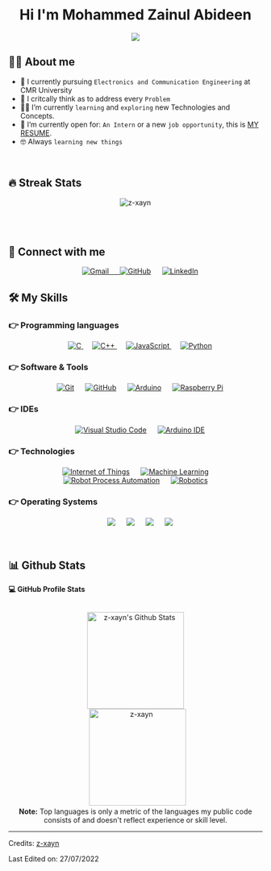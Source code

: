 <h1 align="center">Hi I'm Mohammed Zainul Abideen </h1>

<p align="center">
<a href="https://github.com/DenverCoder1/readme-typing-svg"><img src="https://readme-typing-svg.herokuapp.com?lines=Electronics+Engineer;Passionate+Explorer;Always%20learning%20new%20things&center=true&width=500&height=50"></a></p>

## :sassy_man:  About me
- :school: I currently pursuing `Electronics and Communication Engineering` at CMR University
- 🧠 I critcally think as to address every `Problem`
- :student: I’m currently `learning` and `exploring` new Technologies and Concepts.
- :thinking: I’m currently open for: `An Intern` or a new `job opportunity`, this is [MY RESUME](https://drive.google.com/file/d/1r7Ui5TMmqsmyHbXdjZPLS-V1_PumtIf4/view?usp=sharing).
- :nerd_face: Always `learning new things`

<br>


## 🔥 Streak Stats
<p align="center"><img src="https://github-readme-streak-stats.herokuapp.com/?user=z-xayn&theme=algolia" alt="z-xayn" /></p>

<br>
<br>


## 🤝 Connect with me
<p align="center">
  &emsp;
	<a href="mailto:zainulabideen0205@gmail.com"><img img src="https://img.shields.io/badge/gmail-%23EA4335.svg?style=plastic&logo=gmail&logoColor=white" alt="Gmail"/</a>
  &emsp;
	<a href="https://github.com/z-xayn"><img src="https://img.shields.io/badge/github-%23181717.svg?style=plastic&logo=github&logoColor=white" alt="GitHub"/></a>
	&emsp;
  <a href="https://www.linkedin.com/in/z-zain/"><img src="https://img.shields.io/badge/linkedin-%230A66C2.svg?style=plastic&logo=linkedin&logoColor=white" alt="LinkedIn"/></a>

    
## 🛠️ My Skills

### 👉 Programming languages

<p align="center"> 
  &emsp; 
  <a href="https://www.cprogramming.com/" target="_blank"> 
    <img alt="C" src="https://img.shields.io/badge/C%20-%232370ED.svg?style=plastic&logo=c&logoColor=white">
  </a> 
  &emsp;
  <a href="https://www.w3schools.com/cpp/" target="_blank"> 
    <img alt="C++" src="https://img.shields.io/badge/C++%20-%2300599C.svg?style=plastic&logo=c%2B%2B&logoColor=white">
  </a> 
  &emsp;
  <a href="https://developer.mozilla.org/en-US/docs/Web/JavaScript" target="_blank"> 
     <img alt="JavaScript" src="https://img.shields.io/badge/JavaScript%20-%23F7DF1E.svg?style=plastic&logo=javascript&logoColor=black">
   </a>
  &emsp;
   <a href="https://www.python.org" target="_blank">
    <img alt="Python" src="https://img.shields.io/badge/Python%20-%2314354C.svg?style=plastic&logo=python&logoColor=white">
  </a>
</p>


### 👉 Software & Tools
 
<p align="center">
  &emsp;
    <a href="#"><img alt="Git" src="https://img.shields.io/badge/Git%20-%23F05033.svg?style=plastic&logo=git&logoColor=white"></a>
  &emsp;
    <a href="#"><img alt="GitHub" src="https://img.shields.io/badge/github-%23181717.svg?style=plastic&logo=github&logoColor=white"></a>
    &emsp;
    <a href="#"><img alt="Arduino" src="https://img.shields.io/badge/Arduino-088F8F?style=plastic&logo=arduino&logoColor=white"></a>
  &emsp;
    <a href="#"><img alt="Raspberry Pi" src="https://img.shields.io/badge/-Raspberry%20Pi-a60e03?style=plastic&logo=raspberry-pi&logoColor=white"></a>
</p>


### 👉 IDEs
 
<p align="center">
  &emsp;
    <a href="#"><img alt="Visual Studio Code" src="https://img.shields.io/badge/Visual%20Studio%20Code-0078d7.svg?style=plastic&logo=visual-studio-code&logoColor=white"></a>
  &emsp;
    <a href="#"><img alt="Arduino IDE" src="https://img.shields.io/badge/Arduino%20IDE-088F8F?style=plastic&logo=arduino&logoColor=white" /></a>


### 👉 Technologies
 
<p align="center">
  &emsp;
    <a href="#"><img alt="Internet of Things" src="https://img.shields.io/badge/IoT-0078d7.svg?style=plastic&logo=iot&logoColor=white"></a>
  &emsp;
    <a href="#"><img alt="Machine Learning" src="https://img.shields.io/badge/Machine%20Learning-088F8F?style=plastic&logo=ml&logoColor=white"></a>
  &emsp;
  <a href="#"><img alt="Robot Process Automation" src="https://img.shields.io/badge/Robot%20Process%20Automation-088F8F?style=plastic&logo=rpa&logoColor=white"></a>
  &emsp;
    <a href="#"><img alt="Robotics" src="https://img.shields.io/badge/Robotics-0078d7.svg?style=plastic&logo=robotics&logoColor=white"></a>

 ### 👉 Operating Systems
 
<p align="center">
  &emsp;
    <a href="#"><img src="https://img.shields.io/badge/Linux-FCC624?style=plastic&logo=linux&logoColor=black"></a>
  &emsp;
    <a href="#"><img src="https://img.shields.io/badge/Ubuntu-E95420?style=plastic&logo=ubuntu&logoColor=white"></a>
  &emsp;
    <a href="#"><img src="https://img.shields.io/badge/Windows-0078D6?style=plastic&logo=windows&logoColor=white"></a>
  &emsp;
    <a href="#"><img src="https://img.shields.io/badge/Parrot-OS-55fa23?style=plastic&&logo=parrot-os&logoColor=white" /></a>	  
</p>

<br/>
	

## 📊 Github Stats



  <summary><b>💻 GitHub Profile Stats</b></summary>
  <br/>
  <p align="center">
    <a href="https://github.com/anuraghazra/github-readme-stats"><img alt="z-xayn's Github Stats" src="https://github-readme-stats.vercel.app/api?username=z-xayn&show_icons=true&count_private=true&theme=algolia" height="192px"/></a>
<br/>
  &nbsp;
	  <img src="https://github-readme-stats.vercel.app/api/top-langs?username=z-xayn&langs_count=10&show_icons=true&locale=en&layout=compact&theme=algolia" alt="z-xayn" height="192px"/>
  <br/>
  <b>Note:</b> Top languages is only a metric of the languages my public code consists of and doesn't reflect experience or skill level.
  </p>
    

		
-----
Credits: [z-xayn](https://github.com/z-xayn)

Last Edited on: 27/07/2022

